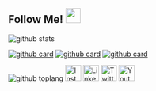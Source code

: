 ## Follow Me! <img src="https://raw.githubusercontent.com/iampavangandhi/iampavangandhi/master/gifs/Hi.gif" width="30px"></h2>

![github stats](https://github-readme-stats.vercel.app/api?username=henryaugusta&show_icons=true&theme=radical)

[![github card](https://github-readme-stats.vercel.app/api/pin/?username=henryaugusta&repo=Tahfeedz&theme=gruvbox)](https://github.com/henryaugusta/Tahfeedz)
[![github card](https://github-readme-stats.vercel.app/api/pin/?username=henryaugusta&repo=Covlin-19&theme=dracula)](https://github.com/henryaugusta/Covlin-19)
[![github card](https://github-readme-stats.vercel.app/api/pin/?username=henryaugusta&repo=Sawitz)](https://github.com/henryaugusta/Sawitz)

![github toplang](https://github-readme-stats.vercel.app/api/top-langs/?username=henryaugusta&layout=compact&theme=nightowl)
<a href="https://www.instagram.com/_henryaugusta" target="_blank"><img src="https://img.shields.io/badge/Instagram-%23E4405F.svg?&style=flat-square&logo=instagram&logoColor=white" height="32px" alt="Instagram"></a>
<a href="https://www.linkedin.com/in/henry-augusta-666952170" target="_blank"><img src="https://img.shields.io/badge/linkedin-%230077B5.svg?&style=for-the-badge&logo=linkedin&logoColor=white" height="32px" alt="LinkedIn"></a>
<a href="https://twitter.com/_henryaugusta" target="_blank"><img src="https://img.shields.io/badge/twitter-%231DA1F2.svg?&style=for-the-badge&logo=twitter&logoColor=white" height="32px" alt="Twitter"></a>
<a href="https://www.youtube.com/channel/UC3Xm2zmRin7rzLnN9fbqbUg" target="_blank"><img src="https://img.shields.io/badge/youtube-%23FF0000.svg?&style=for-the-badge&logo=youtube&logoColor=white" height="32px" alt="Youtube"></a>
